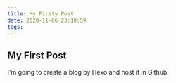 ```yaml
---
title: My Firsty Post
date: 2020-11-06 23:10:59
tags:
---
```


## My First Post
I'm going to create a blog by Hexo and host it in Github.